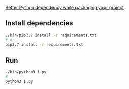 [Better Python dependency while packaging your project](https://medium.com/python-pandemonium/better-python-dependency-and-package-management-b5d8ea29dff1)

## Install dependencies

```bash
./bin/pip3.7 install -r requirements.txt
# or
pip3.7 install -r requirements.txt
```


## Run

```bash
./bin/python3 1.py
#
python3 1.py
```
